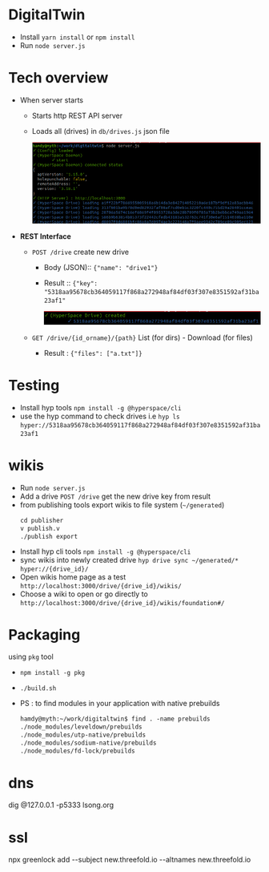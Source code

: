 # DigitalTwin

- Install `yarn install` or `npm install`
- Run `node server.js`

# Tech overview

- When server starts
    - Starts http REST API server
    - Loads all (drives) in `db/drives.js` json file

        ![](docs/init.png)

- **REST Interface**
    - `POST /drive` create new drive
        - Body (JSON):: `{"name": "drive1"}`
        - Result :: `{"key": "5318aa95678cb364059117f868a272948af84df03f307e8351592af31ba23af1"`

            ![](docs/create.png)
    
    - `GET /drive/{id_orname}/{path}` List (for dirs) - Download (for files)
        - Result : `{"files": ["a.txt"]}`


# Testing
- Install hyp tools `npm install -g @hyperspace/cli`
- use the hyp command to check drives i.e `hyp ls hyper://5318aa95678cb364059117f868a272948af84df03f307e8351592af31ba23af1`


# wikis
- Run `node server.js`
- Add a drive `POST /drive` get the new drive key from result
- from publishing tools export wikis to file system (`~/generated`)
    ```
    cd publisher
    v publish.v
    ./publish export
    ```
- Install hyp cli tools `npm install -g @hyperspace/cli`
- sync wikis into newly created drive `hyp drive sync ~/generated/* hyper://{drive_id}/`
- Open wikis home page as a test `http://localhost:3000/drive/{drive_id}/wikis/`
- Choose a wiki to open or go directly to `http://localhost:3000/drive/{drive_id}/wikis/foundation#/`


# Packaging

using `pkg` tool 

- `npm install -g pkg`
- `./build.sh`


- PS : to find modules in your application with native prebuilds
    ```
    hamdy@myth:~/work/digitaltwin$ find . -name prebuilds
    ./node_modules/leveldown/prebuilds
    ./node_modules/utp-native/prebuilds
    ./node_modules/sodium-native/prebuilds
    ./node_modules/fd-lock/prebuilds
    ```


# dns

dig @127.0.0.1 -p5333 lsong.org


# ssl
npx greenlock add --subject new.threefold.io --altnames new.threefold.io